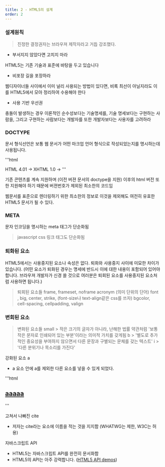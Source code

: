 ```yaml
---
title: 2 - HTML5의 설계  
order: 2
---
```


### 설계원칙

> 진정한 결정권자는 브라우져 제작자라고 거듭 강조했다. 

- 부서지지 않았다면 고치지 마라 

HTML5는 기존 기술과 표준에 바탕을 두고 있습니다

- 비포장 길을 포장하라

웹디자이너들 사이에서 이미 널리 사용되는 방법이 있다면, 비록 최선이 아닐지라도
이를 HTML5에서 모아 정리하여 수용해야 한다

- 사용 기반 우선권 

충돌이 발생하는 경우 이론적인 순수성보다는 기술명세를, 기술 명세보다는 구현하는 사람을, 
그리고 구현하는 사람보다는 개발자를 또한 개발자보다는 사용자를 고려하라


### DOCTYPE

문서 형식선언은 보통 웹 문서가 어떤 마크업 언어 형식으로 작성되었는지를 명시하는데 사용됩니다. 

'''html
<!DOCTYPE html>
HTML 4.01 -> <!DOCTYPE HTML PUBLIC "-//W3C//DTD HTML 4.01//EN" " ...." >
XHTML 1.0 -> <!DOCTYPE html public ".... " >
'''

기존 콘텐츠를 계속 지원하며 (이전 버젼 문서의 doctype을 지원)
이후의 html 버전 또한 지원해야 하기 때문에 버젼번호가 제외된 최소한의 코드임  

웹문서를 표준으로 렌더링하기 위한 최소한의 정보로 이것을 제외해도 여전히 유효한 HTML5 문서가 될 수 있다. 

### META 

문자 인코딩을 명시하는  meta 태그가 단순화됨
<meta charset="UTF-8">

> javascript css 링크 태그도 단순화됨
>
> <script src="file.js"></script>
> <link rel="stylesheet" href="file.css">
>

### 퇴화된 요소

HTML5에서는 사용중지된 요소나 속성은 없다. 퇴화와 사용중지 사이에 미묘한 차이가 있습니다. 
(어떤 요소가 퇴화된 경우는 명세에 반드시 이에 대한 내용이 포함되어 있어야 합니다.
 브라우져 개발자가 신경 쓸 것으로 여러분은 퇴회된 요소를 사용중지된 요소처럼 사용하면 됩니다.)

> 퇴회된 요소들 
> frame, frameset, noframe
> acronym (의미 단위의 단어)
> font , big, center, strike, (font-size나 text-align같은 css를 쓰자)
> bgcolor, cell-spacing, cellpadding, valign

### 변회된 요소 

> 변화된 요소들
> small > 작은 크기의 글자가 아니라, 난해한 법률 약관처럼 '보통 작은 문자로 인쇄되어 있는 부분'이라는 의미적 가치를 갖게됨
> b > '별도로 추가적인 중요성을 부여하지 않으면서 다른 문장과 구별되는 문체를 갖는 텍스트'
> i > '다른 분위기나 목소리를 가진다'

강화된 요소 a
- a 요소 안에 a를 제외한 다른 요소를 넣을 수 있게 되었다. 

'''html
<a href = "/about">
<h2>aaaaa</h2>
</a>
'''

고쳐서 나빠진 cite
- 저자는 cite라는 요소에 이름을 적는 것을 지지함 (WHATWG는 제한, W3C는 허용)


자바스크립트 API 
- HTML5는 자바스크립트 API를 완전히 문서화함 
- HTML5의 API는 아주 강력합니다. ([HTML5 API demos](http://bkaprt.com/html52e/02-04/))
